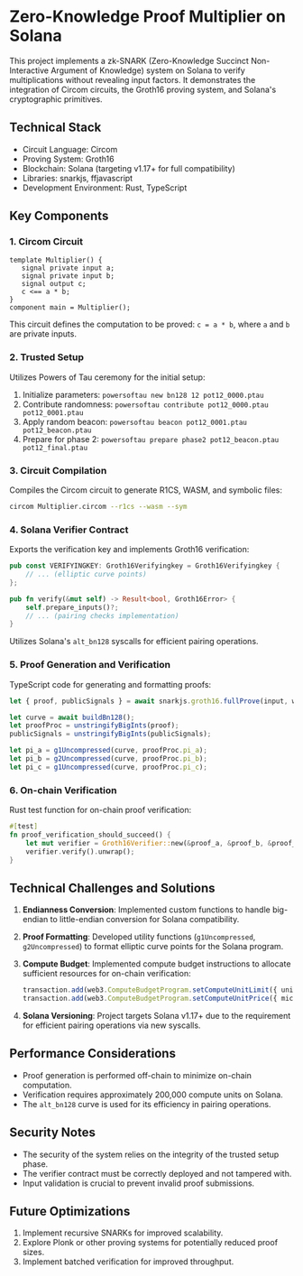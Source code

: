 # Zero-Knowledge Proof Multiplier on Solana

This project implements a zk-SNARK (Zero-Knowledge Succinct Non-Interactive Argument of Knowledge) system on Solana to verify multiplications without revealing input factors. It demonstrates the integration of Circom circuits, the Groth16 proving system, and Solana's cryptographic primitives.

## Technical Stack

- Circuit Language: Circom
- Proving System: Groth16
- Blockchain: Solana (targeting v1.17+ for full compatibility)
- Libraries: snarkjs, ffjavascript
- Development Environment: Rust, TypeScript

## Key Components

### 1. Circom Circuit

```circom
template Multiplier() {
   signal private input a;
   signal private input b;
   signal output c;
   c <== a * b;
}
component main = Multiplier();
```

This circuit defines the computation to be proved: `c = a * b`, where `a` and `b` are private inputs.

### 2. Trusted Setup

Utilizes Powers of Tau ceremony for the initial setup:

1. Initialize parameters: `powersoftau new bn128 12 pot12_0000.ptau`
2. Contribute randomness: `powersoftau contribute pot12_0000.ptau pot12_0001.ptau`
3. Apply random beacon: `powersoftau beacon pot12_0001.ptau pot12_beacon.ptau`
4. Prepare for phase 2: `powersoftau prepare phase2 pot12_beacon.ptau pot12_final.ptau`

### 3. Circuit Compilation

Compiles the Circom circuit to generate R1CS, WASM, and symbolic files:

```bash
circom Multiplier.circom --r1cs --wasm --sym
```

### 4. Solana Verifier Contract

Exports the verification key and implements Groth16 verification:

```rust
pub const VERIFYINGKEY: Groth16Verifyingkey = Groth16Verifyingkey {
    // ... (elliptic curve points)
};

pub fn verify(&mut self) -> Result<bool, Groth16Error> {
    self.prepare_inputs()?;
    // ... (pairing checks implementation)
}
```

Utilizes Solana's `alt_bn128` syscalls for efficient pairing operations.

### 5. Proof Generation and Verification

TypeScript code for generating and formatting proofs:

```typescript
let { proof, publicSignals } = await snarkjs.groth16.fullProve(input, wasmPath, zkeyPath);

let curve = await buildBn128();
let proofProc = unstringifyBigInts(proof);
publicSignals = unstringifyBigInts(publicSignals);

let pi_a = g1Uncompressed(curve, proofProc.pi_a);
let pi_b = g2Uncompressed(curve, proofProc.pi_b);
let pi_c = g1Uncompressed(curve, proofProc.pi_c);
```

### 6. On-chain Verification

Rust test function for on-chain proof verification:

```rust
#[test]
fn proof_verification_should_succeed() {
    let mut verifier = Groth16Verifier::new(&proof_a, &proof_b, &proof_c, &PUBLIC_INPUTS, &VERIFYING_KEY).unwrap();
    verifier.verify().unwrap();
}
```

## Technical Challenges and Solutions

1. **Endianness Conversion**: Implemented custom functions to handle big-endian to little-endian conversion for Solana compatibility.

2. **Proof Formatting**: Developed utility functions (`g1Uncompressed`, `g2Uncompressed`) to format elliptic curve points for the Solana program.

3. **Compute Budget**: Implemented compute budget instructions to allocate sufficient resources for on-chain verification:

   ```typescript
   transaction.add(web3.ComputeBudgetProgram.setComputeUnitLimit({ units: 1_400_000 }));
   transaction.add(web3.ComputeBudgetProgram.setComputeUnitPrice({ microLamports: 2 }));
   ```

4. **Solana Versioning**: Project targets Solana v1.17+ due to the requirement for efficient pairing operations via new syscalls.

## Performance Considerations

- Proof generation is performed off-chain to minimize on-chain computation.
- Verification requires approximately 200,000 compute units on Solana.
- The `alt_bn128` curve is used for its efficiency in pairing operations.

## Security Notes

- The security of the system relies on the integrity of the trusted setup phase.
- The verifier contract must be correctly deployed and not tampered with.
- Input validation is crucial to prevent invalid proof submissions.

## Future Optimizations

1. Implement recursive SNARKs for improved scalability.
2. Explore Plonk or other proving systems for potentially reduced proof sizes.
3. Implement batched verification for improved throughput.
